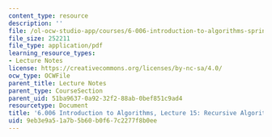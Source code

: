 ```yaml
---
content_type: resource
description: ''
file: /ol-ocw-studio-app/courses/6-006-introduction-to-algorithms-spring-2020/9eb3e9a51a7b5b60b0f67c2277f8b0ee_MIT6_006S20_lec15.pdf
file_size: 252211
file_type: application/pdf
learning_resource_types:
- Lecture Notes
license: https://creativecommons.org/licenses/by-nc-sa/4.0/
ocw_type: OCWFile
parent_title: Lecture Notes
parent_type: CourseSection
parent_uid: 51ba9637-0a92-32f2-88ab-0bef851c9ad4
resourcetype: Document
title: '6.006 Introduction to Algorithms, Lecture 15: Recursive Algorithms'
uid: 9eb3e9a5-1a7b-5b60-b0f6-7c2277f8b0ee
---
```

